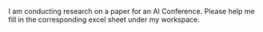 I am conducting research on a paper for an AI Conference. Please help me fill in the corresponding excel sheet under my workspace.